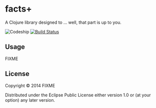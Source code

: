 # facts+

A Clojure library designed to ... well, that part is up to you.

![Codeship](https://www.codeship.io/projects/080ac750-65fd-0131-7f40-6e45f76890ff/status)
[![Build Status](https://travis-ci.org/diogo149/facts-.png?branch=master)](https://travis-ci.org/diogo149/facts-)

## Usage

FIXME

## License

Copyright © 2014 FIXME

Distributed under the Eclipse Public License either version 1.0 or (at
your option) any later version.
